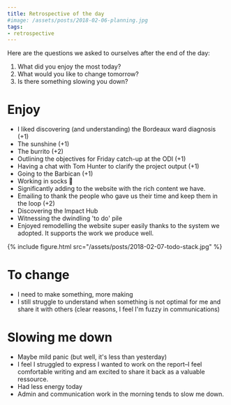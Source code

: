 ```yaml
---
title: Retrospective of the day
#image: /assets/posts/2018-02-06-planning.jpg
tags:
- retrospective
---
```


Here are the questions we asked to ourselves after the end of the day:

1. What did you enjoy the most today?
2. What would you like to change tomorrow?
3. Is there something slowing you down?


# Enjoy

- I liked discovering (and understanding) the Bordeaux ward diagnosis (+1)
- The sunshine (+1)
- The burrito (+2)
- Outlining the objectives for Friday catch-up at the ODI (+1)
- Having a chat with Tom Hunter to clarify the project output (+1)
- Going to the Barbican (+1)
- Working in socks 👟
- Significantly adding to the website with the rich content we have.
- Emailing to thank the people who gave us their time and keep them in the loop (+2)
- Discovering the Impact Hub
- Witnessing the dwindling 'to do' pile
- Enjoyed remodelling the website super easily thanks to the system we adopted. It supports the work we produce well.

{% include figure.html src="/assets/posts/2018-02-07-todo-stack.jpg" %}


# To change

- I need to make something, more making
- I still struggle to understand when something is not optimal for me and share it with others (clear reasons, I feel I'm fuzzy in communications)


# Slowing me down

- Maybe mild panic (but well, it's less than yesterday)
- I feel I struggled to express I wanted to work on the report–I feel comfortable writing and am excited to share it back as a valuable ressource.
- Had less energy today
- Admin and communication work in the morning tends to slow me down.
